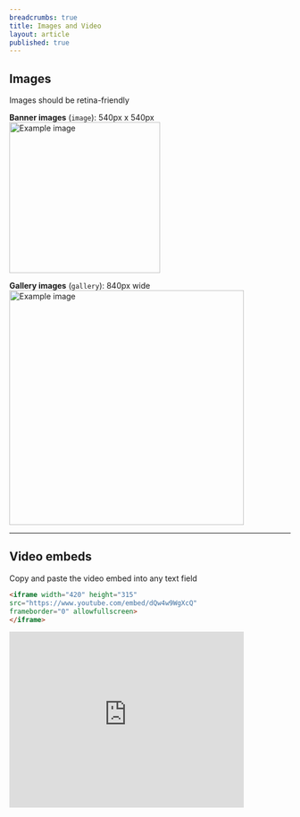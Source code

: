 ```yaml
---
breadcrumbs: true
title: Images and Video
layout: article
published: true
---
```


<h2>Images</h2>

<p>Images should be retina-friendly</p>

<p>
  <strong>Banner images</strong> (<code>image</code>): 540px x 540px
  <br>
  <img src="https://placeimg.com/400/400/arch" alt="Example image" width="270" />
</p>

<p>
  <strong>Gallery images</strong> (<code>gallery</code>): 840px wide
  <br>
  <img src="https://placeimg.com/840/840/arch" alt="Example image" width="420" />
</p>

<hr>

<h2>Video embeds</h2>

<p>Copy and paste the video embed into any text field</p>

```html
<iframe width="420" height="315"
src="https://www.youtube.com/embed/dQw4w9WgXcQ"
frameborder="0" allowfullscreen>
</iframe>
```

<p>
  <iframe width="420" height="315" src="https://www.youtube.com/embed/dQw4w9WgXcQ" frameborder="0" allowfullscreen></iframe>
</p>
